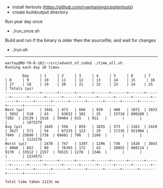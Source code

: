- install itertools (https://github.com/ryanhaining/cppitertools)
- create buildoutput directory

Run year day once
- ./run_once.sh <year> <day>

Build and run <year> <day> if the binary is older then the sourcefile, and wait for changes
- ./run.sh <year> <day>


---
```
wartoy@MU-TH-R-182:~/src/advent_of_code$ ./time_all.sh 
Running each day 10 times

        Day     | 1     | 2     | 3     | 4     | 5     | 6     | 7     | 8     | 9     | 10    | 11    | 12    | 13    | 14    | 15     | 16    | 17    | 18    | 19    | 20    | 21    | 22    | 23    | 24    | 25    | Totals (µs)
----------------+-------+-------+-------+-------+-------+-------+-------+-------+-------+-------+-------+-------+-------+-------+--------+-------+-------+-------+-------+-------+-------+-------+-------+-------+-------+--------------
Best (µs)       | 1641  | 473   | 666   | 939   | 480   | 1071  | 2033  | 3052  | 510   | 43    | 63632 | 102   | 25    | 15734 | 890180 | 7202  | 23139 | 1516  | 59404 | 615   | 922   |       |       |       |       | 1073379
Avg (µs)        | 1845  | 556   | 859   | 1035  | 573   | 1161  | 2429  | 3627  | 571   | 54    | 67233 | 123   | 29    | 17235 | 921904 | 7949  | 25690 | 1738  | 66601 | 796   | 1168  |       |       |       |       | 1123176
Worst (µs)      | 2470  | 747   | 1307  | 1296  | 736   | 1426  | 3043  | 4060  | 652   | 80    | 76393 | 172   | 43    | 20055 | 988114 | 9170  | 33512 | 2157  | 76515 | 1278  | 1346  |       |       |       |       | 1224572
----------------+-------+-------+-------+-------+-------+-------+-------+-------+-------+-------+-------+-------+-------+-------+--------+-------+-------+-------+-------+-------+-------+-------+-------+-------+-------+--------------

Total time taken 11231 ms
```